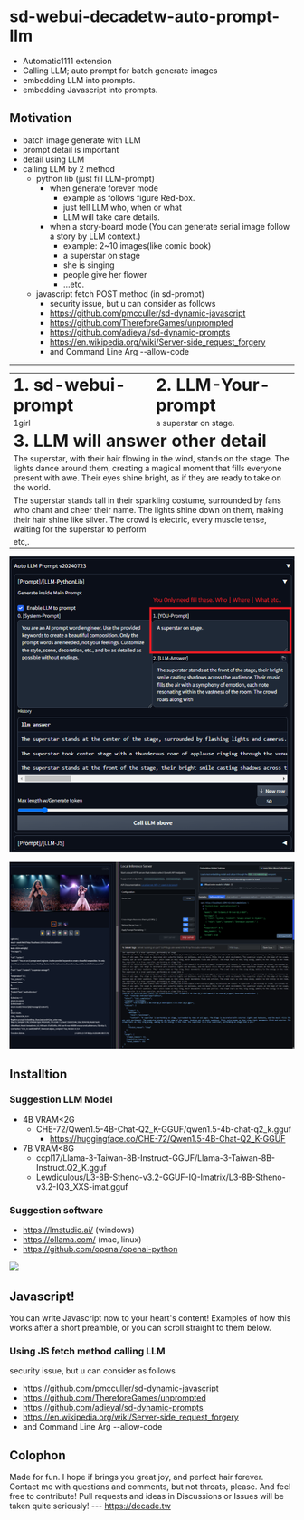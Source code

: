 # sd-webui-decadetw-auto-prompt-llm
* Automatic1111 extension 
* Calling LLM; auto prompt for batch generate images 
* embedding LLM into prompts.
* embedding Javascript into prompts.

## Motivation

* batch image generate with LLM
* prompt detail is important
* detail using LLM
* calling LLM by 2 method
  * python lib (just fill LLM-prompt)
    * when generate forever mode
      * example as follows figure Red-box. 
      * just tell LLM who, when or what
      * LLM will take care details.
    * when a story-board mode (You can generate serial image follow a story by LLM context.)
      * example: 2~10 images(like comic book)
      * a superstar on stage
      * she is singing
      * people give her flower
      * ...etc.
  * javascript fetch POST method (in sd-prompt)
    * security issue, but u can consider as follows 
    * https://github.com/pmcculler/sd-dynamic-javascript
    * https://github.com/ThereforeGames/unprompted
    * https://github.com/adieyal/sd-dynamic-prompts
    * https://en.wikipedia.org/wiki/Server-side_request_forgery
    * and Command Line Arg --allow-code


---


<table style="border-width:0px" >
 <tr>
    <td><b style="font-size:30px">1. sd-webui-prompt</b></td>
    <td><b style="font-size:30px">2. LLM-Your-prompt</b></td>
 </tr>
 <tr>
    <td>1girl</td>
    <td>a superstar on stage.</td>
 </tr>
<tr>
    <td colspan="2"><b style="font-size:30px">3. LLM will answer other detail</b></td>
 </tr>
<tr >
    <td colspan="2">The superstar, with their hair flowing in the wind, stands on the stage. The lights dance around them, creating a magical moment that fills everyone present with awe. Their eyes shine bright, as if they are ready to take on the world.</td>
 </tr>
<tr >
    <td colspan="2">The superstar stands tall in their sparkling costume, surrounded by fans who chant and cheer their name. The lights shine down on them, making their hair shine like silver. The crowd is electric, every muscle tense, waiting for the superstar to perform</td>
 </tr>
<tr >
    <td colspan="2">etc,.</td>
 </tr>
</table>

![readme0.png](images/readme0.png)

![readme1.png](images/readme1.png)

## Installtion

### Suggestion LLM Model

* 4B VRAM<2G
  * CHE-72/Qwen1.5-4B-Chat-Q2_K-GGUF/qwen1.5-4b-chat-q2_k.gguf
    * https://huggingface.co/CHE-72/Qwen1.5-4B-Chat-Q2_K-GGUF
* 7B VRAM<8G
  * ccpl17/Llama-3-Taiwan-8B-Instruct-GGUF/Llama-3-Taiwan-8B-Instruct.Q2_K.gguf
  * Lewdiculous/L3-8B-Stheno-v3.2-GGUF-IQ-Imatrix/L3-8B-Stheno-v3.2-IQ3_XXS-imat.gguf

### Suggestion software

* https://lmstudio.ai/ (windows)
* https://ollama.com/ (mac, linux)
* https://github.com/openai/openai-python

<img src="https://lmstudio.ai/static/media/demo2.9df5a0e5a9f1d72715e0.gif" width=40%>



## Javascript!

You can write Javascript now to your heart's content! Examples of how this works after a short preamble, or you can scroll straight to them below.

### Using JS fetch method calling LLM

security issue, but u can consider as follows

  * https://github.com/pmcculler/sd-dynamic-javascript
  * https://github.com/ThereforeGames/unprompted
  * https://github.com/adieyal/sd-dynamic-prompts
  * https://en.wikipedia.org/wiki/Server-side_request_forgery
  * and Command Line Arg --allow-code

## Colophon

Made for fun. I hope if brings you great joy, and perfect hair forever. Contact me with questions and comments, but not threats, please. And feel free to contribute! Pull requests and ideas in Discussions or Issues will be taken quite seriously!
--- https://decade.tw

